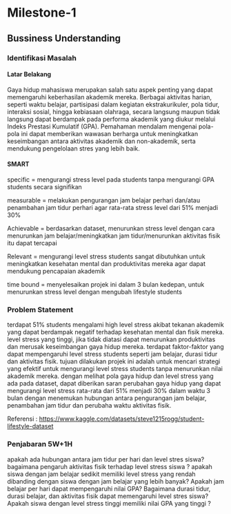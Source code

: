 # Milestone-1

## Bussiness Understanding
### Identifikasi Masalah
#### Latar Belakang
Gaya hidup mahasiswa merupakan salah satu aspek penting yang dapat memengaruhi keberhasilan akademik mereka. Berbagai aktivitas harian, seperti waktu belajar, partisipasi dalam kegiatan ekstrakurikuler, pola tidur, interaksi sosial, hingga kebiasaan olahraga, secara langsung maupun tidak langsung dapat berdampak pada performa akademik yang diukur melalui Indeks Prestasi Kumulatif (GPA). Pemahaman mendalam mengenai pola-pola ini dapat memberikan wawasan berharga untuk meningkatkan keseimbangan antara aktivitas akademik dan non-akademik, serta mendukung pengelolaan stres yang lebih baik.

#### SMART
specific = mengurangi stress level pada students tanpa mengurangi GPA students secara signifikan

measurable = melakukan pengurangan jam belajar perhari dan/atau penambahan jam tidur perhari agar rata-rata stress level dari 51% menjadi 30%

Achievable = berdasarkan dataset, menurunkan stress level dengan cara menurunkan jam belajar/meningkatkan jam tidur/menurunkan aktivitas fisik itu dapat tercapai

Relevant = mengurangi level stress students sangat dibutuhkan untuk meningkatkan kesehatan mental dan produktivitas mereka agar dapat mendukung pencapaian akademik

time bound = menyelesaikan projek ini dalam 3 bulan kedepan, untuk menurunkan stress level dengan mengubah lifestyle students

### Problem Statement 
terdapat 51% students mengalami high level stress akibat tekanan akademik yang dapat berdampak negatif terhadap kesehatan mental dan fisik mereka. level stress yang tinggi, jika tidak diatasi dapat menurunkan produktivitas dan merusak keseimbangan gaya hidup mereka. terdapat faktor-faktor yang dapat mempengaruhi level stress students seperti jam belajar, durasi tidur dan aktivitas fisik. tujuan dilakukan projek ini adalah untuk mencari strategi yang efektif untuk mengurangi level stress students tanpa menurunkan nilai akademik mereka. dengan melihat pola gaya hidup dan level stress yang ada pada dataset, dapat diberikan saran perubahan gaya hidup yang dapat mengurangi level stress rata-rata dari 51% menjadi 30% dalam waktu 3 bulan dengan menemukan hubungan antara pengurangan jam belajar, penambahan jam tidur dan perubaha waktu aktivitas fisik.

Referensi : https://www.kaggle.com/datasets/steve1215rogg/student-lifestyle-dataset



### Penjabaran 5W+1H
apakah ada hubungan antara jam tidur per hari dan level stres siswa?
bagaimana pengaruh aktivitas fisik terhadap level stress siswa ?
apakah siswa dengan jam belajar sedikit memiliki level stress yang rendah dibanding dengan siswa dengan jam belajar yang lebih banyak?
Apakah jam belajar per hari dapat mempengaruhi nilai GPA?
Bagaimana durasi tidur, durasi belajar, dan aktivitas fisik dapat memengaruhi level stres siswa?
Apakah siswa dengan level stress tinggi memiliki nilai GPA yang tinggi ?
